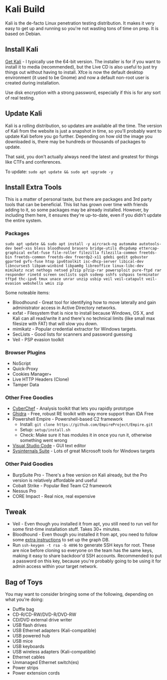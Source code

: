 # Kali Build

Kali is the de-facto Linux penetration testing distribution. It makes it very easy to get up and running so you're not wasting tons of time on prep. It is based on Debian.

## Install Kali

[Get Kali](https://www.kali.org/downloads/) - I typically use the 64-bit version. The installer is for if you want to install it to media (recommended), but the Live CD is also useful to just try things out without having to install. Xfce is now the default desktop environment (it used to be Gnome) and now a default non-root user is created during installation.

Use disk encryption with a strong password, especially if this is for any sort of real testing. 

## Update Kali

Kali is a rolling distribution, so updates are available all the time. The version of Kali from the website is just a snapshot in time, so you'll probably want to update Kali before you go further. Depending on how old the image you downloaded is, there may be hundreds or thousands of packages to update.

That said, you don't actually always need the latest and greatest for things like CTFs and conferences.

To update: `sudo apt update && sudo apt upgrade -y`

## Install Extra Tools

This is a matter of personal taste, but there are packages and 3rd party tools that can be beneficial. This list has grown over time with friends adding to it, so some packages may be already installed. However, by including them here, it ensures they're up-to-date, even if you didn't update the entire system.

### Packages

`sudo apt update && sudo apt install -y aircrack-ng automake autotools-dev beef-xss bless bloodhound brasero bridge-utils dhcpdump ettercap-graphical exfat-fuse file-roller filezilla filezilla-common freetds-bin freetds-common freetds-dev freerdp2-x11 gdebi gedit gobuster gparted gvfs-fuse htop ipv6toolkit isc-dhcp-server libical-dev libncurses5 libpam-winbind libpam0g libreoffice linux-libc-dev mimikatz ncat nethogs netsed p7zip p7zip-rar powersploit pure-ftpd rar responder rinetd screen seclists sqsh ssdeep sshfs sshpass terminator tftpd thc-ipv6 tmux unace unrar unzip usbip veil veil-catapult veil-evasion webshells wmis zip`

Some noteable items:
- Bloodhound - Great tool for identifying how to move laterally and gain administrator access in Active Directory networks.
- exfat - Filesystem that is nice to install because Windows, OS X, and Kali can all read/write it and there's no technical limits (like small max filesize with FAT) that will slow you down.
- mimikatz - Popular credential extractor for Windows targets.
- SecLists - Good lists for scanners and password guessing
- Veil - PSP evasion toolkit

### Browser Plugins

- NoScript
- Quick-Proxy
- Cookies Manager+
- Live HTTP Headers (Clone)
- Tamper Data

### Other Free Goodies

- [CyberChef](https://github.com/gchq/CyberChef) - Analysis toolkit that lets you rapidly prototype
- [Ghidra](https://ghidra-sre.org/) - Free, robust RE toolkit with way more support than IDA Free
- Powershell Empire - Powershell-based C2 framework
  - Install: `git clone https://github.com/EmpireProject/Empire.git`
  - Setup: `setup/install.sh`
  - Check: Make sure it has modules it in once you run it, otherwise something went wrong
- [Visual Studio Code](https://code.visualstudio.com) - GUI text editor
- [Sysinternals Suite](https://docs.microsoft.com/en-us/sysinternals/downloads/sysinternals-suite) - Lots of great Microsoft tools for Windows targets

### Other Paid Goodies

- BurpSuite Pro - There's a free version on Kali already, but the Pro version is relatively affordable and useful
- Cobalt Strike - Popular Red Team C2 framework
- Nessus Pro
- CORE Impact - Real nice, real expensive

## Tweak

- Veil - Even though you installed it from apt, you still need to run veil for some first-time installation stuff. Takes 30+ minutes.
-	Bloodhound -  Even though you installed it from apt, you need to follow some [extra instructions](https://stealingthe.network/quick-guide-to-installing-bloodhound-in-kali-rolling/) to set up the graph DB. 
- Run `ssh-keygen -t rsa -b 4096` to generate SSH keys for root. These are nice before cloning so everyone on the team has the same keys, making it easy to share backdoor'd SSH accounts. Recommended to put a password on this key, because you're probably going to be using it for admin access within your target network.

## Bag of Toys

You may want to consider bringing some of the following, depending on what you're doing:

- Duffle bag
- CD-R/CD-RW/DVD-R/DVD-RW
- CD/DVD external drive writer
- USB flash drives
- USB Ethernet adapters (Kali-compatible)
- USB powered hub
- USB mice
- USB keyboards
- USB wireless adapters (Kali-compatible)
- Ethernet cables
- Unmanaged Ethernet switch(es)
- Power strips
- Power extension cords
